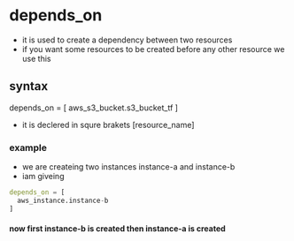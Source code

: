 # depends_on
* it is used to create a dependency between two resources
* if you want some resources to be created before any other resource we use this

## syntax
depends_on = [ 
    aws_s3_bucket.s3_bucket_tf
   ]
* it is declered in squre brakets [resource_name]

### example
* we are createing two instances instance-a and instance-b
* iam giveing 
```terraform
depends_on = [ 
  aws_instance.instance-b
]
```
#### now first instance-b is created then instance-a is created
